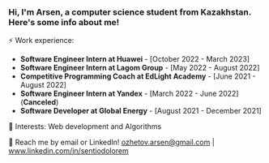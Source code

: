 ### Hi, I'm Arsen, a computer science student from Kazakhstan. Here's some info about me!

⚡ Work experience: <br>
- **Software Engineer Intern at Huawei** - [October 2022 - March 2023]
- **Software Engineer Intern at Lagom Group** - [May 2022 - August 2022]
- **Competitive Programming Coach at EdLight Academy** - [June 2021 - August 2022]
- **Software Engineer Intern at Yandex** - [March 2022 - June 2022] (**Canceled**)
- **Software Developer at Global Energy** - [August 2021 - December 2021]

🌱 Interests: Web development and Algorithms

💬 Reach me by email or LinkedIn! ozhetov.arsen@gmail.com | www.linkedin.com/in/sentiodolorem

<!--[![Top Langs](https://github-readme-stats.vercel.app/api/top-langs/?username=fryingpannn&layout=compact&hide=tex)](https://github.com/anuraghazra/github-readme-stats)-->

<!--
Here are some ideas to get you started:

- 🔭 I’m currently working on ...
- 🌱 I’m currently learning ...
- 👯 I’m looking to collaborate on ...
- 🤔 I’m looking for help with ...
- 💬 Ask me about ...
- 📫 How to reach me: ...
- 😄 Pronouns: ...
- ⚡ Fun fact: ...
-->
